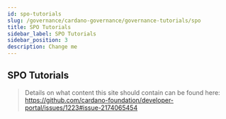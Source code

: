 ```yaml
---
id: spo-tutorials
slug: /governance/cardano-governance/governance-tutorials/spo
title: SPO Tutorials
sidebar_label: SPO Tutorials
sidebar_position: 3
description: Change me
---
```


## SPO Tutorials

> Details on what content this site should contain can be found here: https://github.com/cardano-foundation/developer-portal/issues/1223#issue-2174065454